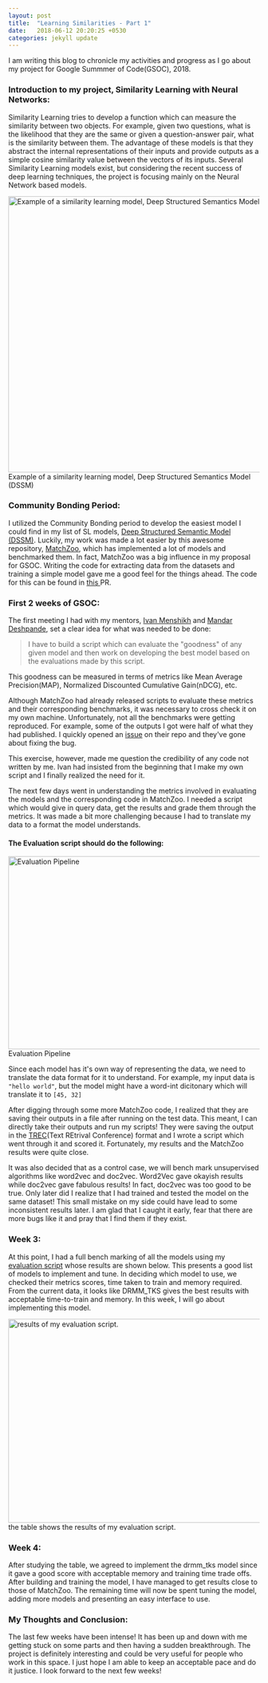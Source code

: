 ```yaml
---
layout: post
title:  "Learning Similarities - Part 1"
date:   2018-06-12 20:20:25 +0530
categories: jekyll update
---
```

<p>I am writing this blog to chronicle my activities and progress as I go about my project for Google Summmer of Code(GSOC), 2018.</p>

<h3>Introduction to my project, Similarity Learning with Neural Networks: </h3>
<p>Similarity Learning tries to develop a function which can measure the similarity between two objects. For example, given two questions, what is the likelihood that they are the same or given a question-answer pair, what is the similarity between them. The advantage of these models is that they abstract the internal representations of their inputs and provide outputs as a simple cosine similarity value between the vectors of its inputs.
Several Similarity Learning models exist, but considering the recent success of deep learning techniques, the project is focusing mainly on the Neural Network based models.</p>

<img src="https://rare-technologies.com/wp-content/uploads/2018/05/dssm.png" alt="Example of a similarity learning model, Deep Structured Semantics Model (DSSM)" width="1320" height="554" class="size-full wp-image-10822" /> 
Example of a similarity learning model, Deep Structured Semantics Model (DSSM)

<h3>Community Bonding Period:</h3>
<p>I utilized the Community Bonding period to develop the easiest model I could find in my list of SL models, <a href="https://www.microsoft.com/en-us/research/publication/learning-deep-structured-semantic-models-for-web-search-using-clickthrough-data/" target="_blank">Deep Structured Semantic Model (DSSM)</a>. Luckily, my work was made a lot easier by this awesome repository, <a href="https://github.com/faneshion/MatchZoo" target="_blank">MatchZoo</a>, which has implemented a lot of models and benchmarked them. In fact, MatchZoo was a big influence in my proposal for GSOC. Writing the code for extracting data from the datasets and training a simple model gave me a good feel for the things ahead. The code for this can be found in <a href="https://github.com/RaRe-Technologies/gensim/pull/2050">this </a> PR.</p>

<h3>First 2 weeks of GSOC:</h3>
<p>The first meeting I had with my mentors, <a href="https://github.com/menshikh-iv" target="_blank">Ivan Menshikh</a> and <a href="https://github.com/mandroid6" target="_blank">Mandar Deshpande</a>, set a clear idea for what was needed to be done: </p><p><blockquote>I have to build a script which can evaluate the "goodness" of any given model and then work on developing the best model based on the evaluations made by this script.</blockquote></p><p>This goodness can be measured in terms of metrics like Mean Average Precision(MAP), Normalized Discounted Cumulative Gain(nDCG), etc. </p>
<p>Although MatchZoo had already released scripts to evaluate these metrics and their corresponding benchmarks, it was necessary to cross check it on my own machine. Unfortunately, not all the benchmarks were getting reproduced. For example, some of the outputs I got were half of what they had published. I quickly opened an <a href="https://github.com/faneshion/MatchZoo/issues/103">issue</a> on their repo and they've gone about fixing the bug.</p>
<p>This exercise, however, made me question the credibility of any code not written by me. Ivan had insisted from the beginning that I make my own script and I finally realized the need for it.</p>
<p>The next few days went in understanding the metrics involved in evaluating the models and the corresponding code in MatchZoo. I needed a script which would give in query data, get the results and grade them through the metrics. It was made a bit more challenging because I had to translate my data to a format the model understands.</p>

<h4>The Evaluation script should do the following:</h4>
<img src="https://rare-technologies.com/wp-content/uploads/2018/05/eval_script_pipeline2.png" alt="Evaluation Pipeline" width="749" height="387" class="size-full wp-image-10838" /> 
Evaluation Pipeline

<p>Since each model has it's own way of representing the data, we need to translate the data format for it to understand. For example, my input data is <code>"hello world"</code>, but the model might have a word-int dicitonary which will translate it to <code>[45, 32]</code></p>

<p>After digging through some more MatchZoo code, I realized that they are saving their outputs in a file after running on the test data. This meant, I can directly take their outputs and run my scripts! They were saving the output in the <a href="https://trec.nist.gov/trec_eval/" target="_blank">TREC</a>(Text REtrival Conference) format and I wrote a script which went through it and scored it. Fortunately, my results and the MatchZoo results were quite close.</p>

<p>It was also decided that as a control case, we will bench mark unsupervised algorithms like word2vec and doc2vec. Word2Vec gave okayish results while doc2vec gave fabulous results! In fact, doc2vec was too good to be true. Only later did I realize that I had trained and tested the model on the same dataset! This small mistake on my side could have lead to some inconsistent results later. I am glad that I caught it early, fear that there are more bugs like it  and pray that I find them if they exist.</p>

<h3>Week 3:</h3>
<p>At this point, I had a full bench marking of all the models using my <a href="https://github.com/aneesh-joshi/gensim/blob/28fa12f185e137dcd6e4634c2ae454f502e0eba2/gensim/similarity_learning/evaluation_scripts/evaluate_models.py">evaluation script</a> whose results are shown below. This presents a good list of models to implement and tune. In deciding which model to use, we checked their metrics scores, time taken to train and memory required. From the current data, it looks like DRMM_TKS gives the best results with acceptable time-to-train and memory. In this week, I will go about implementing this model.</p>
<img src="https://rare-technologies.com/wp-content/uploads/2018/05/ranged-benchmarks-mz.png" alt="results of my evaluation script." width="1113" height="409" class="size-full wp-image-10833" />
the table shows the results of my evaluation script.

<h3>Week 4:</h3>
After studying the table, we agreed to implement the drmm_tks model since it gave a good score with acceptable memory and training time trade offs. After building and training the model, I have managed to get results close to those of MatchZoo. The remaining time will now be spent tuning the model, adding more models and presenting an easy interface to use.

<h3>My Thoughts and Conclusion:</h3>
<p>The last few weeks have been intense! It has been up and down with me getting stuck on some parts and then having a sudden breakthrough. The project is definitely interesting and could be very useful for people who work in this space. I just hope I am able to keep an acceptable pace and do it justice. I look forward to the next few weeks!</p>

